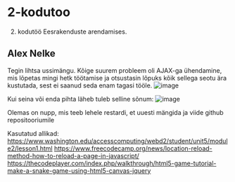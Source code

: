 # 2-kodutoo

2. kodutöö Eesrakenduste arendamises.

## Alex Nelke

Tegin lihtsa ussimängu. Kõige suurem probleem oli AJAX-ga ühendamine, mis lõpetas mingi hetk töötamise ja otsustasin lõpuks kõik sellega seotu ära kustutada, sest ei saanud seda enam tagasi tööle.
![image](https://user-images.githubusercontent.com/71014196/113622225-5d882980-9665-11eb-97b9-02a6f6d04019.png)

Kui seina või enda pihta läheb tuleb selline sõnum:
![image](https://user-images.githubusercontent.com/71014196/113622288-755fad80-9665-11eb-92f8-da6f90d8f5c5.png)


Olemas on nupp, mis teeb lehele restardi, et uuesti mängida ja viide github repositooriumile

Kasutatud allikad:
https://www.washington.edu/accesscomputing/webd2/student/unit5/module2/lesson1.html
https://www.freecodecamp.org/news/location-reload-method-how-to-reload-a-page-in-javascript/
https://thecodeplayer.com/index.php/walkthrough/html5-game-tutorial-make-a-snake-game-using-html5-canvas-jquery


